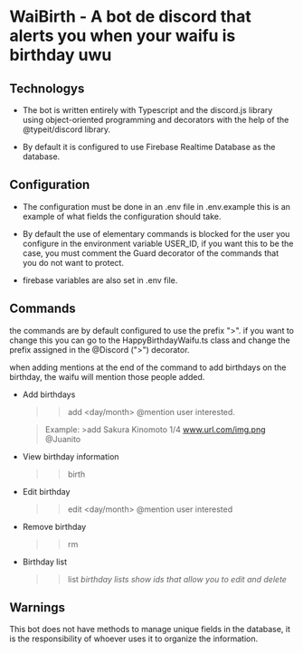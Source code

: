 # WaiBirth - A bot de discord that alerts you when your waifu is birthday uwu

## Technologys

* The bot is written entirely with Typescript and the discord.js library using 
object-oriented programming and decorators with the help of the @typeit/discord library.

* By default it is configured to use Firebase Realtime Database as the database.

## Configuration

* The configuration must be done in an .env file in .env.example this is an example of what fields the configuration should take.

* By default the use of elementary commands is blocked for the user you configure in the environment variable USER_ID,
if you want this to be the case, you must comment the Guard decorator of the commands that you do not want to protect.

* firebase variables are also set in .env file.

## Commands

the commands are by default configured to use the prefix ">". if you want to change this you can go to the 
HappyBirthdayWaifu.ts class and change the prefix assigned in the @Discord (">") decorator.

when adding mentions at the end of the command to add birthdays on the birthday, the waifu will mention those people added.

* Add birthdays
  > >add <name> <lastname> <day/month> <url> @mention user interested.
  
  > Example: >add Sakura Kinomoto 1/4 www.url.com/img.png @Juanito

* View birthday information
  > >birth <name> <lastname>
  
* Edit birthday
  > >edit <ID> <name> <lastname> <day/month> <url> @mention user interested
  
* Remove birthday
  > >rm <ID>
  
* Birthday list
  > >list
  *birthday lists show ids that allow you to edit and delete*
  
## Warnings

This bot does not have methods to manage unique fields in the database, it is the responsibility of whoever uses it to organize the information.

